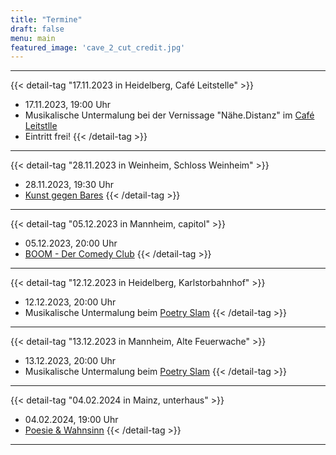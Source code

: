 ```yaml
---
title: "Termine"
draft: false
menu: main
featured_image: 'cave_2_cut_credit.jpg'
---
```

***
{{< detail-tag "17.11.2023 in Heidelberg, Café Leitstelle" >}}
* 17.11.2023, 19:00 Uhr 
* Musikalische Untermalung bei der Vernissage "Nähe.Distanz" im [Café Leitstlle](https://dezernat16.de/leitstelle/)
* Eintritt frei!
{{< /detail-tag >}}
***
{{< detail-tag "28.11.2023 in Weinheim, Schloss Weinheim" >}}
* 28.11.2023, 19:30 Uhr 
* [Kunst gegen Bares](https://schloss-weinheim.com/schloss-weinheim-kunst-gegen-bares/)
{{< /detail-tag >}}
***
{{< detail-tag "05.12.2023 in Mannheim, capitol" >}}
* 05.12.2023, 20:00 Uhr 
* [BOOM - Der Comedy Club](https://www.capitol-mannheim.de/veranstaltung/boom-der-comedy-club-dez23?termin=0&sortierung=0)
{{< /detail-tag >}}
***
{{< detail-tag "12.12.2023 in Heidelberg, Karlstorbahnhof" >}}
* 12.12.2023, 20:00 Uhr 
* Musikalische Untermalung beim [Poetry Slam](https://www.karlstorbahnhof.de/#preview=9085)
{{< /detail-tag >}}
***
{{< detail-tag "13.12.2023 in Mannheim, Alte Feuerwache" >}}
* 13.12.2023, 20:00 Uhr 
* Musikalische Untermalung beim [Poetry Slam](https://altefeuerwache.com/programm/termin/2023/dezember/13/word-up-poetry-slam-deluxe-22/)
{{< /detail-tag >}}
***
{{< detail-tag "04.02.2024 in Mainz, unterhaus" >}}
* 04.02.2024, 19:00 Uhr 
* [Poesie & Wahnsinn](https://www.unterhaus-mainz.de/programm/veranstaltung/poesie-wahnsinn-die-fresheste-mixed-show-1013)
{{< /detail-tag >}}
***